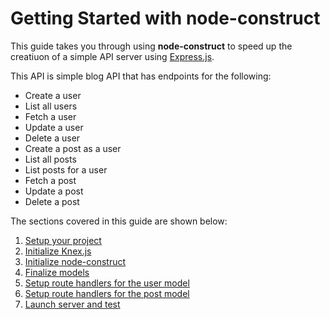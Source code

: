 # Getting Started with node-construct

This guide takes you through using **node-construct** to speed up the creatiuon of a simple API
server using [Express.js](https://expressjs.com/).

This API is simple blog API that has endpoints for the following:

-   Create a user
-   List all users
-   Fetch a user
-   Update a user
-   Delete a user
-   Create a post as a user
-   List all posts
-   List posts for a user
-   Fetch a post
-   Update a post
-   Delete a post

The sections covered in this guide are shown below:

1. [Setup your project](./02-setup-project.md)
2. [Initialize Knex.js](./03-initialize-knex.md)
3. [Initialize node-construct](./04-initialize-node-construct.md)
4. [Finalize models](./05-finalize-models.md)
5. [Setup route handlers for the user model](./06-setup-routes-for-user.md)
6. [Setup route handlers for the post model](./07-setup-routes-for-post.md)
7. [Launch server and test](./08-launch-server-and-test.md)

